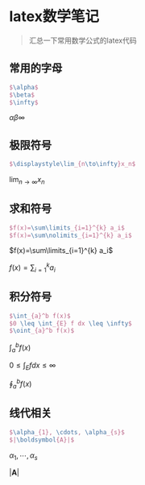 # latex数学笔记

> 汇总一下常用数学公式的latex代码

## 常用的字母

```latex
$\alpha$
$\beta$
$\infty$
```

$\alpha$$\beta$$\infty$

## 极限符号

```latex
$\displaystyle\lim_{n\to\infty}x_n$
```

$\displaystyle\lim_{n\to\infty}x_n$

## 求和符号

```latex
$f(x)=\sum\limits_{i=1}^{k} a_i$
$f(x)=\sum\nolimits_{i=1}^{k} a_i$
```



$f(x)=\sum\limits_{i=1}^{k} a_i$

$f(x)=\sum\nolimits_{i=1}^{k} a_i$

## 积分符号

```latex
$\int_{a}^b f(x)$
$0 \leq \int_{E} f dx \leq \infty$
$\oint_{a}^b f(x)$
```

$\int_{a}^b f(x)$

$0 \leq \int_{E} f dx \leq \infty$

$\oint_{a}^b f(x)$

## 线代相关

```latex
$\alpha_{1}, \cdots, \alpha_{s}$
$|\boldsymbol{A}|$
```

$\alpha_{1}, \cdots, \alpha_{s}$

$|\boldsymbol{A}|$